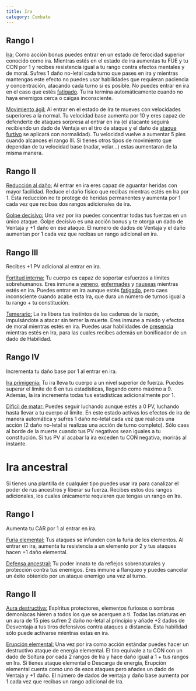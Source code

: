 ```yaml
---
title: Ira
category: Combate
---
```


## Rango I

<u>Ira:</u> Como acción bonus puedes entrar en un estado de ferocidad superior conocido como ira. Mientras estés en el estado de ira aumentas tu FUE y tu CON por 1 y recibes resistencia igual a tu rango contra efectos mentales y de moral. Sufres 1 daño no-letal cada turno que pases en ira y mientras mantengas este efecto no puedes usar habilidades que requieran paciencia y concentración, atacando cada turno si es posible. No puedes entrar en ira en el caso que estés [fatigado](https://raldamain.com/rules/Reglas%20principales/Efectos%20de%20estado.html#fatigada). Tu ira termina automáticamente cuando no haya enemigos cerca o caigas inconsciente.

<u>Movimiento ágil:</u> Al entrar en el estado de Ira te mueves con velocidades superiores a la normal. Tu velocidad base aumenta por 10 y eres capaz de defenderte de ataques sorpresa al entrar en ira (el atacante seguirá recibiendo un dado de Ventaja en el tiro de ataque y el daño de [ataque furtivo](https://raldamain.com/rules/Rangos/Armas/filos%20perforantes.html#rango-i) se aplicará con normalidad). Tu velocidad vuelve a aumentar 5 pies cuando alcances el rango III. Si tienes otros tipos de movimiento que dependan de tu velocidad base (nadar, volar...) estas aumentaran de la misma manera.

## Rango II

<u>Reducción al daño:</u> Al entrar en ira eres capaz de aguantar heridas con mayor facilidad. Reduce el daño físico que recibas mientras estés en Ira por 1. Esta reducción no te protege de heridas permanentes y aumenta por 1 cada vez que recibas dos rangos adicionales de ira.

<u>Golpe decisivo:</u> Una vez por ira puedes concentrar todas tus fuerzas en un único ataque. Golpe decisivo es una acción bonus y te otorga un dado de Ventaja y +1 daño en ese ataque. El numero de dados de Ventaja y el daño aumentan por 1 cada vez que recibas un rango adicional en ira.

## Rango III

Recibes +1 PV adicional al entrar en ira.

<u>Fortitud interna:</u> Tu cuerpo es capaz de soportar esfuerzos a límites sobrehumanos. Eres inmune a [veneno](https://raldamain.com/rules/Reglas%20adicionales/venenos_enfermedades.html#venenos), [enfermades](https://raldamain.com/rules/Reglas%20adicionales/venenos_enfermedades.html#enfermedades) y [nauseas](https://raldamain.com/rules/Reglas%20principales/Efectos%20de%20estado.html#n%C3%A1useas) mientras estés en ira. Puedes entrar en ira aunque estés [fatigado](https://raldamain.com/rules/Reglas%20principales/Efectos%20de%20estado.html#fatigada), pero caes inconsciente cuando acabe esta Ira, que dura un número de turnos igual a tu rango + tu constitución.

<u>Temerario:</u> La ira libera tus instintos de las cadenas de la razón, impulsándote a atacar sin temer la muerte. Eres inmune a miedo y efectos de moral mientras estés en ira. Puedes usar habilidades de [presencia](https://raldamain.com/rules/Rangos/Social/presencia.html) mientras estés en Ira, para las cuales recibes además un bonificador de un dado de Habilidad. 

## Rango IV

Incrementa tu daño base por 1 al entrar en ira.

<u>Ira primigenia:</u> Tu ira lleva tu cuerpo a un nivel superior de fuerza. Puedes superar el límite de 6 en tus estadísticas, llegando como máximo a 9. Además, la ira incrementa todas tus estadísticas adicionalmente por 1.

<u>Difícil de matar:</u> Puedes seguir luchando aunque estés a 0 PV, luchando hasta llevar a tu cuerpo al límite. En este estado activas los efectos de ira de manera automática y sufres 1 daño no-letal cada vez que realices una acción (2 daño no-letal si realizas una acción de turno completo). Sólo caes al borde de la muerte cuando tus PV negativos sean iguales a tu constitución. Si tus PV al acabar la ira exceden tu CON negativa, morirás al instante.

# Ira ancestral

Si tienes una plantilla de cualquier tipo puedes usar ira para canalizar el poder de rus ancestros y liberar su fuerza. Recibes estos dos rangos adicionales, los cuales únicamente requieren que tengas un rango en Ira.

## Rango I

Aumenta tu CAR por 1 al entrar en ira.

<u>Furia elemental:</u>  Tus ataques se infunden con la furia de los elementos. Al entrar en ira, aumenta tu resistencia a un elemento por 2 y tus ataques hacen +1 daño elemental.

<u>Defensa ancestral:</u> Tu poder innato te da reflejos sobrenaturales y protección contra tus enemigos. Eres inmune a flanqueo y puedes cancelar un éxito obtenido por un ataque enemigo una vez al turno.

## Rango II

<u>Aura destructiva:</u> Espíritus protectores, elementos furiosos o sombras demoníacas hieren a todos los que se acerquen a ti. Todas las criaturas en un aura de 15 pies sufren 2 daño no-letal al principio y añade +2 dados de Desventaja a tus tiros defensivos contra ataques a distancia. Esta habilidad sólo puede activarse mientras estas en ira.

<u>Erupción elemental:</u> Una vez por ira como acción estándar puedes hacer un destructivo ataque de energía elemental. El tiro equivale a tu CON con un dado de Soltura por cada 2 rangos de Ira y hace daño igual a 1 + tus rangos en Ira. Si tienes ataque elemental o Descarga de energía, Erupción elemental cuenta como uno de esos ataques pero añades un dado de Ventaja y +1 daño. El número de dados de ventaja y daño base aumenta por 1 cada vez que recibas un rango adicional de Ira.

